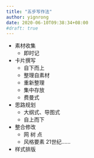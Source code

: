 ```yaml
---
title: "五步写作法"
author: yignrong
date: 2020-06-10T09:38:34+08:00
#draft: true
---
```


* 素材收集
  - 即时记
* 卡片撰写
  - 自下而上
  - 整理自素材
  - 重新整理
  - 集中存放
  - 费曼式
* 思路规划
  - 大纲式、导图式
  - 自上而下
* 整合修改
  - 网 树 点
  - 风格要素 21世纪……
* 样式排版

